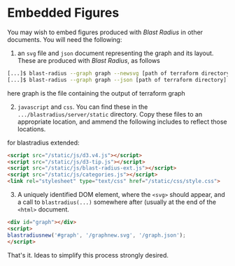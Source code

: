 # Embedded Figures

You may wish to embed figures produced with *Blast Radius* in other documents. You will need the following:

 1. an `svg` file and `json` document representing the graph and its layout. These are produced with *Blast Radius*, as follows

````bash
[...]$ blast-radius --graph graph --newsvg [path of terraform directory]
[...]$ blast-radius --graph graph --json [path of terraform directory]


````
here graph is the file containing the output of terraform graph

  2. `javascript` and `css`. You can find these in the `.../blastradius/server/static` directory. Copy these files to an appropriate location, and ammend the following includes to reflect those locations.

  for blastradius extended:

  ````html
<script src="/static/js/d3.v4.js"></script>
<script src="/static/js/d3-tip.js"></script>
<script src="/static/js/blast-radius-ext.js"></script>
<script src="/static/js/categories.js"></script>
<link rel="stylesheet" type="text/css" href="/static/css/style.css">
  ````

  3. A uniquely identified DOM element, where the `<svg>` should appear, and a call to `blastradius(...)` somewhere after (usually at the end of the `<html>` document. 

````html
<div id="graph"></div> 
<script>
blastradiusnew('#graph', '/graphnew.svg', '/graph.json');
</script>
````

That's it. Ideas to simplify this process strongly desired. 